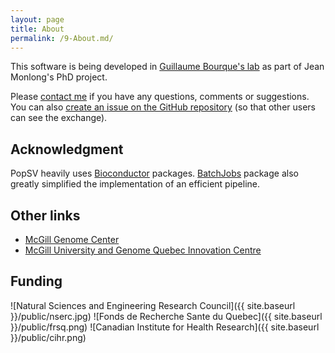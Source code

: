 ```yaml
---
layout: page
title: About
permalink: /9-About.md/
---
```


This software is being developed in [Guillaume Bourque's lab](http://www.computationalgenomics.ca/BourqueLab/) as part of Jean Monlong's PhD project.

Please [contact me](mailto:jean.monlong@mail.mcgill.ca) if you have any questions, comments or suggestions. You can also [create an issue on the GitHub repository](https://github.com/jmonlong/PopSV/issues) (so that other users can see the exchange).

## Acknowledgment 

PopSV heavily uses [Bioconductor](http://bioconductor.org/) packages. [BatchJobs](https://github.com/tudo-r/BatchJobs) package also greatly simplified the implementation of an efficient pipeline.

## Other links

+ [McGill Genome Center](http://www.mcgillgenomecentre.org/)
+ [McGill University and Genome Quebec Innovation Centre](http://gqinnovationcenter.com/index.aspx?l=e)

## Funding

![Natural Sciences and Engineering Research Council]({{ site.baseurl }}/public/nserc.jpg)
![Fonds de Recherche Sante du Quebec]({{ site.baseurl }}/public/frsq.png)
![Canadian Institute for Health Research]({{ site.baseurl }}/public/cihr.png)
